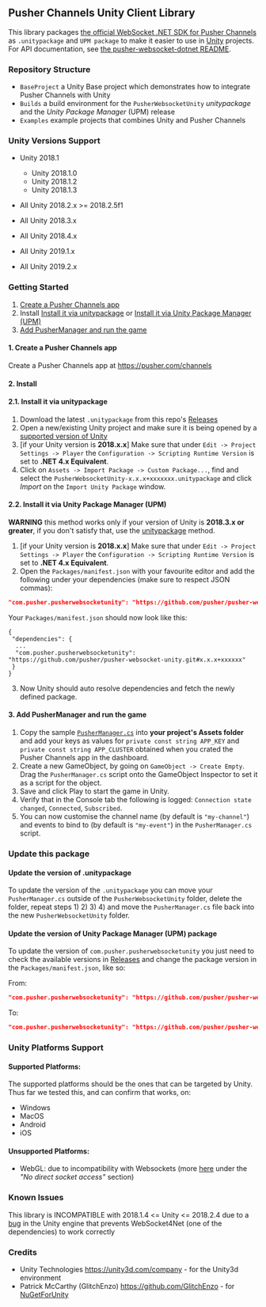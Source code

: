 ## Pusher Channels Unity Client Library

This library packages [the official WebSocket .NET SDK for Pusher Channels](https://github.com/pusher/pusher-websocket-dotnet) as `.unitypackage` and `UPM package` to make it easier to use in [Unity](https://unity.com/) projects. For API documentation, see [the pusher-websocket-dotnet README](https://github.com/pusher/pusher-websocket-dotnet).

### Repository Structure
-  `BaseProject` a Unity Base project which demonstrates how to integrate Pusher Channels with Unity
-  `Builds` a build environment for the `PusherWebsocketUnity` _unitypackage_ and the _Unity Package Manager_ (UPM) release
-  `Examples` example projects that combines Unity and Pusher Channels

### Unity Versions Support
- Unity 2018.1
  - Unity 2018.1.0
  - Unity 2018.1.2
  - Unity 2018.1.3

- All Unity 2018.2.x >= 2018.2.5f1

- All Unity 2018.3.x

- All Unity 2018.4.x

- All Unity 2019.1.x

- All Unity 2019.2.x

### Getting Started
1. [Create a Pusher Channels app](#1.-create-a-pusher-channels-app)
2. Install
  [Install it via unitypackage](#2.1.-install-it-via-unitypackage) or
  [Install it via Unity Package Manager (UPM)](#2.2.-install-it-via-unity-package-manager-(upm))
3. [Add PusherManager and run the game](#3.-add-pushermanager)

#### 1. Create a Pusher Channels app
Create a Pusher Channels app at https://pusher.com/channels

#### 2. Install
#### 2.1. Install it via unitypackage
1) Download the latest `.unitypackage` from this repo's [Releases](/../../releases)
2) Open a new/existing Unity project and make sure it is being opened by a [supported version of Unity](#unity-versions-support)
3) [if your Unity version is **2018.x.x**] Make sure that under `Edit -> Project Settings -> Player` the `Configuration -> Scripting Runtime Version` is set to **.NET 4.x Equivalent**.
4) Click on `Assets -> Import Package -> Custom Package...`, find and select the `PusherWebsocketUnity-x.x.x+xxxxxxx.unitypackage` and click *Import* on the `Import Unity Package` window.

#### 2.2. Install it via Unity Package Manager (UPM)
**WARNING** this method works only if your version of Unity is **2018.3.x or greater**, if you don't satisfy that, use the [unitypackage](#install-it-via-unitypackage) method.
1) [if your Unity version is **2018.x.x**] Make sure that under `Edit -> Project Settings -> Player` the `Configuration -> Scripting Runtime Version` is set to **.NET 4.x Equivalent**.
2) Open the `Packages/manifest.json` with your favourite editor and add the following under your dependencies (make sure to respect JSON commas):
```json
"com.pusher.pusherwebsocketunity": "https://github.com/pusher/pusher-websocket-unity.git#1.0.2+190808"
```

Your `Packages/manifest.json` should now look like this:
```
{
 "dependencies": {
  ...
  "com.pusher.pusherwebsocketunity": "https://github.com/pusher/pusher-websocket-unity.git#x.x.x+xxxxxx"
 }
}
```
3) Now Unity should auto resolve dependencies and fetch the newly defined package.

#### 3. Add PusherManager and run the game
1) Copy the sample [`PusherManager.cs`](BaseProject/Assets/PusherManager.cs) into **your project's Assets folder** and add your keys as values for `private const string APP_KEY` and `private const string APP_CLUSTER` obtained when you crated the Pusher Channels app in the dashboard.
2) Create a new GameObject, by going on `GameObject -> Create Empty`. Drag the `PusherManager.cs` script onto the GameObject Inspector to set it as a script for the object.
3) Save and click Play to start the game in Unity.
4) Verify that in the Console tab the following is logged: `Connection state changed`, `Connected`, `Subscribed`.
5) You can now customise the channel name (by default is `"my-channel"`) and events to bind to (by default is `"my-event"`) in the `PusherManager.cs` script.

### Update this package
#### Update the version of .unitypackage
To update the version of the `.unitypackage` you can move your `PusherManager.cs` outside of the `PusherWebsocketUnity` folder, delete the folder, repeat steps 1) 2) 3) 4) and move the `PusherManager.cs` file back into the new `PusherWebsocketUnity` folder.

#### Update the version of Unity Package Manager (UPM) package
To update the version of `com.pusher.pusherwebsocketunity` you just need to check the available versions in [Releases](/../../releases) and change the package version in the `Packages/manifest.json`, like so:

From:
```json
"com.pusher.pusherwebsocketunity": "https://github.com/pusher/pusher-websocket-unity.git#0.0.1+190808"
```
To:
```json
"com.pusher.pusherwebsocketunity": "https://github.com/pusher/pusher-websocket-unity.git#0.0.2+191010"
```

### Unity Platforms Support

#### Supported Platforms:
The supported platforms should be the ones that can be targeted by Unity.
Thus far we tested this, and can confirm that works, on:
- Windows
- MacOS
- Android
- iOS

#### Unsupported Platforms:
- WebGL: due to incompatibility with Websockets (more [here](https://docs.unity3d.com/Manual/webgl-networking.html) under the _"No direct socket access"_ section)

<!--
### Update the Package
TODO

### Build
TODO
-->

### Known Issues
This library is INCOMPATIBLE with 2018.1.4 <= Unity <= 2018.2.4 due to
a [bug](https://issuetracker.unity3d.com/issues/opened-event-of-a-websocket4net-dot-websocket-does-not-get-called-when-opening-a-web-socket)
in the Unity engine that prevents WebSocket4Net (one of the dependencies) to work correctly

### Credits
- Unity Technologies https://unity3d.com/company - for the Unity3d environment
- Patrick McCarthy (GlitchEnzo) https://github.com/GlitchEnzo - for [NuGetForUnity](https://github.com/GlitchEnzo/NuGetForUnity)
